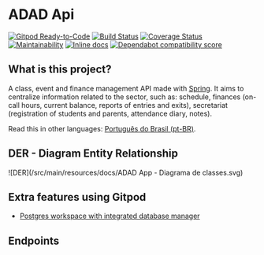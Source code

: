 # ADAD Api

[![Gitpod Ready-to-Code](https://img.shields.io/badge/Gitpod-Ready--to--Code-blue?logo=gitpod)](https://gitpod.io/#https://github.com/guimaraes-lucas/adad-api)
[![Build Status](https://travis-ci.com/guimaraes-lucas/adad-api.svg?branch=master)](https://travis-ci.com/guimaraes-lucas/adad-api)
[![Coverage Status](https://coveralls.io/repos/github/guimaraes-lucas/adad-api/badge.svg?branch=master)](https://coveralls.io/github/guimaraes-lucas/adad-api?branch=master)
[![Maintainability](https://api.codeclimate.com/v1/badges/b04689da43995f4db68d/maintainability)](https://codeclimate.com/github/guimaraes-lucas/adad-api/maintainability)
[![Inline docs](http://inch-ci.org/github/guimaraes-lucas/adad-api.svg?branch=master)](http://inch-ci.org/github/guimaraes-lucas/adad-api)
[![Dependabot compatibility score](https://dependabot-badges.githubapp.com/badges/compatibility_score?dependency-name=websocket-extensions&package-manager=bundler&previous-version=0.1.4&new-version=0.1.5)](https://help.github.com/articles/configuring-automated-security-fixes)

## What is this project?

A class, event and finance management API made with [Spring](https://spring.io/).
It aims to centralize information related to the sector, such as: schedule, finances (on-call hours, current balance, reports of entries and exits), secretariat (registration of students and parents, attendance diary, notes).

Read this in other languages: [Português do Brasil (pt-BR)](README.pt-BR.md).

## DER - Diagram Entity Relationship

![DER](/src/main/resources/docs/ADAD App - Diagrama de classes.svg)

## Extra features using Gitpod

- [Postgres workspace with integrated database manager](https://github.com/marcopeg/docker-images/tree/master/gitpod-workspace-postgres)

## Endpoints

